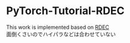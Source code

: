 # PyTorch-Tutorial-RDEC

This work is implemented based on [RDEC](https://arxiv.org/abs/1812.02293)  
面倒くさいのでハイパラなどは合わせていない
